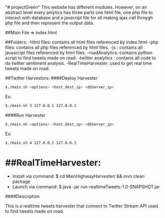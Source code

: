 "# projectGreen" 
This website has different modules. However, on an abstract level every anlytics has three parts one html file, one php file to interact with
database and a javacript file for all making ajax call throygh php file and then represent the output data.

##Main File => index.html

##Folders:
-Html files: contains all html files referenced by index.html
-php files: contains all php files referenced by html files.
-js : contains all javascript files referenced by html files.
-roadAnalytics: contains python script to find tweets made on road.
-twitter analytics : contains all code to do twitter sentiment analysis.
-RealTimeHarvester: used to get real time tweets made on road.

##Twitter Harvestors:
####Deploy Harvester

```sh
$./main.sh <options> <host_dest_ip> <dbServer_ip>
```
Ex:

```sh
$./main.sh 3 127.0.0.1 127.0.0.1
```
####Run Harvester

```sh
$./main.sh <options> <host_dest_ip> <dbServer_ip>
```
Ex:

```sh
$./main.sh 4 127.0.0.1 127.0.0.1
```

##RealTimeHarvester:
======
- Install via command: $ cd MainHighwayHarvester/ && mvn clean package
- Launch via command: $ java -jar run-realtimeTweets-1.0-SNAPSHOT.jar
 
####Description

This is a realtime tweets harvester that connect to Twitter Stream API used to find tweets made on road. 
